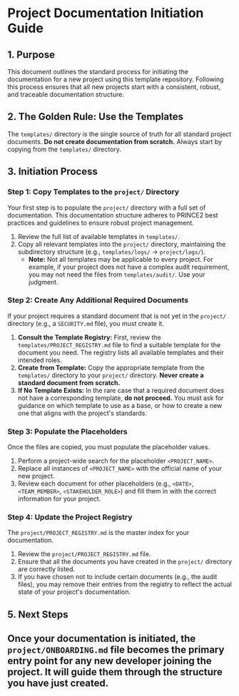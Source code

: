 # Project Documentation Initiation Guide

## 1. Purpose
This document outlines the standard process for initiating the documentation for a new project using this template repository. Following this process ensures that all new projects start with a consistent, robust, and traceable documentation structure.

## 2. The Golden Rule: Use the Templates
The `templates/` directory is the single source of truth for all standard project documents. **Do not create documentation from scratch.** Always start by copying from the `templates/` directory.

## 3. Initiation Process

### Step 1: Copy Templates to the `project/` Directory
Your first step is to populate the `project/` directory with a full set of documentation. This documentation structure adheres to PRINCE2 best practices and guidelines to ensure robust project management.

1.  Review the full list of available templates in `templates/`.
2.  Copy all relevant templates into the `project/` directory, maintaining the subdirectory structure (e.g., `templates/logs/` -> `project/logs/`).
    *   **Note:** Not all templates may be applicable to every project. For example, if your project does not have a complex audit requirement, you may not need the files from `templates/audit/`. Use your judgment.

### Step 2: Create Any Additional Required Documents
If your project requires a standard document that is not yet in the `project/` directory (e.g., a `SECURITY.md` file), you must create it.

1.  **Consult the Template Registry:** First, review the `templates/PROJECT_REGISTRY.md` file to find a suitable template for the document you need. The registry lists all available templates and their intended roles.
2.  **Create from Template:** Copy the appropriate template from the `templates/` directory to your `project/` directory. **Never create a standard document from scratch.**
3.  **If No Template Exists:** In the rare case that a required document does not have a corresponding template, **do not proceed.** You must ask for guidance on which template to use as a base, or how to create a new one that aligns with the project's standards.

### Step 3: Populate the Placeholders
Once the files are copied, you must populate the placeholder values.

1.  Perform a project-wide search for the placeholder `<PROJECT_NAME>`.
2.  Replace all instances of `<PROJECT_NAME>` with the official name of your new project.
3.  Review each document for other placeholders (e.g., `<DATE>`, `<TEAM_MEMBER>`, `<STAKEHOLDER_ROLE>`) and fill them in with the correct information for your project.

### Step 4: Update the Project Registry
The `project/PROJECT_REGISTRY.md` is the master index for your documentation.

1.  Review the `project/PROJECT_REGISTRY.md` file.
2.  Ensure that all the documents you have created in the `project/` directory are correctly listed.
3.  If you have chosen not to include certain documents (e.g., the audit files), you may remove their entries from the registry to reflect the actual state of your project's documentation.

## 5. Next Steps
Once your documentation is initiated, the `project/ONBOARDING.md` file becomes the primary entry point for any new developer joining the project. It will guide them through the structure you have just created.
---
